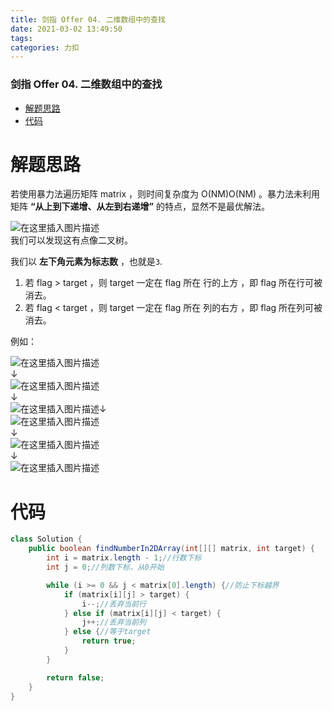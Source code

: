 ```yaml
---
title: 剑指 Offer 04. 二维数组中的查找
date: 2021-03-02 13:49:50
tags: 
categories: 力扣
---
```


<!--more-->

### 剑指 Offer 04. 二维数组中的查找

- [解题思路](#_3)
- [代码](#_29)

# 解题思路

若使用暴力法遍历矩阵 matrix ，则时间复杂度为 O\(NM\)O\(NM\) 。暴力法未利用矩阵 **“从上到下递增、从左到右递增”** 的特点，显然不是最优解法。

![在这里插入图片描述](https://img-blog.csdnimg.cn/20210302134658350.png)  
我们可以发现这有点像二叉树。

我们以 **左下角元素为标志数** ，也就是`3`.

1.  若 flag > target ，则 target 一定在 flag 所在 行的上方 ，即 flag 所在行可被消去。
2.  若 flag \< target ，则 target 一定在 flag 所在 列的右方 ，即 flag 所在列可被消去。

例如：

![在这里插入图片描述](https://img-blog.csdnimg.cn/20210302134816694.png?x-oss-process=image/watermark,type_ZmFuZ3poZW5naGVpdGk,shadow_10,text_aHR0cHM6Ly9ibG9nLmNzZG4ubmV0L3FxXzIxMDQwNTU5,size_16,color_FFFFFF,t_70)  
↓  
![在这里插入图片描述](https://img-blog.csdnimg.cn/20210302134823535.png?x-oss-process=image/watermark,type_ZmFuZ3poZW5naGVpdGk,shadow_10,text_aHR0cHM6Ly9ibG9nLmNzZG4ubmV0L3FxXzIxMDQwNTU5,size_16,color_FFFFFF,t_70)  
↓  
![在这里插入图片描述](https://img-blog.csdnimg.cn/20210302134855765.png?x-oss-process=image/watermark,type_ZmFuZ3poZW5naGVpdGk,shadow_10,text_aHR0cHM6Ly9ibG9nLmNzZG4ubmV0L3FxXzIxMDQwNTU5,size_16,color_FFFFFF,t_70)↓  
![在这里插入图片描述](https://img-blog.csdnimg.cn/20210302134908500.png?x-oss-process=image/watermark,type_ZmFuZ3poZW5naGVpdGk,shadow_10,text_aHR0cHM6Ly9ibG9nLmNzZG4ubmV0L3FxXzIxMDQwNTU5,size_16,color_FFFFFF,t_70)  
↓  
![在这里插入图片描述](https://img-blog.csdnimg.cn/20210302134916948.png?x-oss-process=image/watermark,type_ZmFuZ3poZW5naGVpdGk,shadow_10,text_aHR0cHM6Ly9ibG9nLmNzZG4ubmV0L3FxXzIxMDQwNTU5,size_16,color_FFFFFF,t_70)  
↓  
![在这里插入图片描述](https://img-blog.csdnimg.cn/20210302134929557.png?x-oss-process=image/watermark,type_ZmFuZ3poZW5naGVpdGk,shadow_10,text_aHR0cHM6Ly9ibG9nLmNzZG4ubmV0L3FxXzIxMDQwNTU5,size_16,color_FFFFFF,t_70)

# 代码

```java
class Solution {
    public boolean findNumberIn2DArray(int[][] matrix, int target) {
        int i = matrix.length - 1;//行数下标
        int j = 0;//列数下标，从0开始

        while (i >= 0 && j < matrix[0].length) {//防止下标越界
            if (matrix[i][j] > target) {
                i--;//丢弃当前行
            } else if (matrix[i][j] < target) {
                j++;//丢弃当前列
            } else {//等于target
                return true;
            }
        }

        return false;
    }
}
```